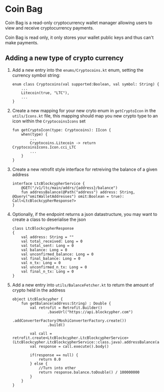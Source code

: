 Coin Bag
========

Coin Bag is a read-only cryptocurrency wallet manager allowing users to view and receive cryptocurrency payments.

Coin Bag is read only, it only stores your wallet public keys and thus can't make payments.

## Adding a new type of crypto currency

1. Add a new entry into the `enums/Cryptocoins.kt` enum, setting the currency symbol string:
	```
	enum class Cryptocoins(val supported:Boolean, val symbol: String) {
    	...
    	Litecoin(true, "LTC"),
    	...
    }
    ```

2. Create a new mapping for your new cryto enum in `getCryptoIcon` in the `utils/Icons.kt` file, this mapping should map you new crypto type to an icon within the `CryptocoinsIcons` set

	```
	fun getCryptoIcon(type: Cryptocoins): IIcon {
        when(type) {
            ...
            Cryptocoins.Litecoin -> return CryptocoinsIcons.Icon.cci_LTC
            ...
        }
    }
    ```

3. Create a new retrofit style interface for retreiving the balance of a given address
	```
	interface LtcBlockcypherService {
        @GET("/v1/ltc/main/addrs/{address}/balance")
        fun addressBalance(@Path("address") address: String, @Query("omitWalletAddresses") omit:Boolean = true): Call<LtcBlockcypherResponse?>
    }
	```

4. Optionally, if the endpoint returns a json datastructure, you may want to create a class to deserialise the json
	```
	class LtcBlockcypherResponse
    {
        val address: String = ""
        val total_received: Long = 0
        val total_sent: Long = 0
        val balance: Long = 0
        val unconfirmed_balance: Long = 0
        val final_balance: Long = 0
        val n_tx: Long = 0
        val unconfirmed_n_tx: Long = 0
        val final_n_tx: Long = 0
    }
	```

6. Add a new entry into `utils/BalanceFetcher.kt` to return the amount of crypto held in the address
	```
	object LtcBlockcypher {
	    fun getBalance(address:String) : Double {
	        val retrofit = Retrofit.Builder()
	                .baseUrl("https://api.blockcypher.com")
	                .addConverterFactory(MoshiConverterFactory.create())
	                .build()

	        val call = retrofit.create<LtcBlockcypher.LtcBlockcypherService>(LtcBlockcypher.LtcBlockcypherService::class.java).addressBalance(address)
	        val response = call.execute().body()

	        if(response == null) {
	            return 0.0
	        } else {
	            //Turn into ether
	            return response.balance.toDouble() / 100000000
	        }
	    }
	}
	```